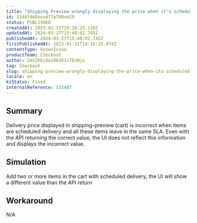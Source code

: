 ```yaml
---
title: "Shipping Preview wrongly displaying the price when it's scheduled delivery"
id: 1348f4mDxoxAT7pTKBxm29
status: PUBLISHED
createdAt: 2023-01-31T19:16:25.118Z
updatedAt: 2024-03-27T15:40:02.745Z
publishedAt: 2024-03-27T15:40:02.745Z
firstPublishedAt: 2023-01-31T19:16:25.874Z
contentType: knownIssue
productTeam: Checkout
author: 2mXZkbi0oi061KicTExNjo
tag: Checkout
slug: shipping-preview-wrongly-displaying-the-price-when-its-scheduled-delivery
locale: en
kiStatus: Fixed
internalReference: 532487
---
```


## Summary


Delivery price displayed in shipping-preview (cart) is incorrect when items are scheduled delivery and all these items leave in the same SLA. Even with the API returning the correct value, the UI does not reflect this information and displays the incorrect value.


##

## Simulation


Add two or more items in the cart with scheduled delivery, the UI will show a different value than the API return


##

## Workaround


N/A




